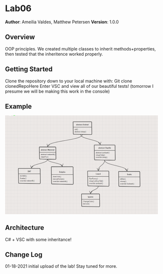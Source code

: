 # Lab06

**Author**: Ameilia Valdes, Matthew Petersen
**Version**: 1.0.0 

## Overview
OOP principles. We created multiple classes to inherit methods+properties, then tested that the inheritence worked properly.

## Getting Started
Clone the repository down to your local machine with: Git clone clonedRepoHere
Enter VSC and view all of our beautiful tests!
(tomorrow I presume we will be making this work in the console)

## Example
![Imagehere](image1.PNG)

## Architecture
C# + VSC with some inheritance!

## Change Log
01-18-2021 initial upload of the lab! Stay tuned for more.
